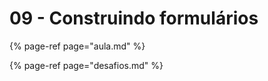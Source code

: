 # 09 - Construindo formulários

{% page-ref page="aula.md" %}

{% page-ref page="desafios.md" %}



